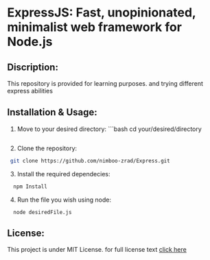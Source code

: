 # ExpressJS: Fast, unopinionated, minimalist web framework for Node.js

## Discription:
This repository is provided for learning purposes. and trying different express abilities

## Installation & Usage:
1. Move to your desired directory:    ```bash
    cd your/desired/directory 
   ```

2. Clone the repository: 
  ```bash
   git clone https://github.com/nimboo-zrad/Express.git
  ```

3. Install the required dependecies:
  ```bash
    npm Install
  ```

4. Run the file you wish using node:
  ```
    node desiredFile.js
  ```

## License:
This project is under MIT License.
for full license text [click here](LICENSE)